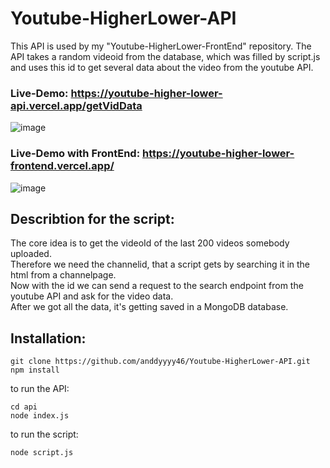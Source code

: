 # Youtube-HigherLower-API
  This API is used by my "Youtube-HigherLower-FrontEnd" repository. The API takes a random videoid from the database, which 
  was filled by script.js and uses this id to get several data about the video from the youtube API.

### Live-Demo: https://youtube-higher-lower-api.vercel.app/getVidData
![image](https://github.com/anddyyyy46/Youtube-HigherLower-API/assets/132681533/1d0e1170-875d-42d1-82bb-155083a97726)
### Live-Demo with FrontEnd: https://youtube-higher-lower-frontend.vercel.app/
![image](https://github.com/anddyyyy46/Youtube-HigherLower-API/assets/132681533/82ddb860-0b2d-499c-ae7d-b39b9db2f105)

  
## Describtion for the script:
  The core idea is to get the videoId of the last 200 videos somebody uploaded.<br>
  Therefore we need the channelid, that a script gets by searching it in the html from a channelpage.<br>
  Now with the id we can send a request to the search endpoint from the youtube API and ask for the video data.<br>
  After we got all the data, it's getting saved in a MongoDB database.
## Installation:
```
git clone https://github.com/anddyyyy46/Youtube-HigherLower-API.git
npm install
```
to run the API:
```
cd api
node index.js
```
to run the script:
```
node script.js
```
  
  


